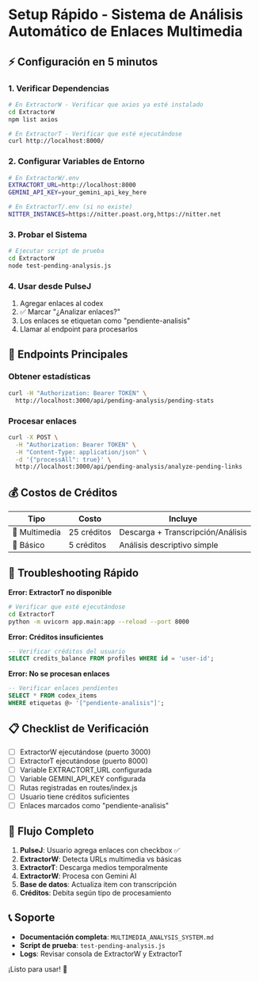 # Setup Rápido - Sistema de Análisis Automático de Enlaces Multimedia

## ⚡ Configuración en 5 minutos

### 1. Verificar Dependencias
```bash
# En ExtractorW - Verificar que axios ya esté instalado
cd ExtractorW
npm list axios

# En ExtractorT - Verificar que esté ejecutándose
curl http://localhost:8000/
```

### 2. Configurar Variables de Entorno
```bash
# En ExtractorW/.env
EXTRACTORT_URL=http://localhost:8000
GEMINI_API_KEY=your_gemini_api_key_here

# En ExtractorT/.env (si no existe)
NITTER_INSTANCES=https://nitter.poast.org,https://nitter.net
```

### 3. Probar el Sistema
```bash
# Ejecutar script de prueba
cd ExtractorW
node test-pending-analysis.js
```

### 4. Usar desde PulseJ
1. Agregar enlaces al codex
2. ✅ Marcar "¿Analizar enlaces?"
3. Los enlaces se etiquetan como "pendiente-analisis"
4. Llamar al endpoint para procesarlos

## 🚀 Endpoints Principales

### Obtener estadísticas
```bash
curl -H "Authorization: Bearer TOKEN" \
  http://localhost:3000/api/pending-analysis/pending-stats
```

### Procesar enlaces
```bash
curl -X POST \
  -H "Authorization: Bearer TOKEN" \
  -H "Content-Type: application/json" \
  -d '{"processAll": true}' \
  http://localhost:3000/api/pending-analysis/analyze-pending-links
```

## 💰 Costos de Créditos

| Tipo | Costo | Incluye |
|------|-------|---------|
| 📱 Multimedia | 25 créditos | Descarga + Transcripción/Análisis |
| 📄 Básico | 5 créditos | Análisis descriptivo simple |

## 🔧 Troubleshooting Rápido

**Error: ExtractorT no disponible**
```bash
# Verificar que esté ejecutándose
cd ExtractorT
python -m uvicorn app.main:app --reload --port 8000
```

**Error: Créditos insuficientes**
```sql
-- Verificar créditos del usuario
SELECT credits_balance FROM profiles WHERE id = 'user-id';
```

**Error: No se procesan enlaces**
```sql
-- Verificar enlaces pendientes
SELECT * FROM codex_items 
WHERE etiquetas @> '["pendiente-analisis"]';
```

## 📋 Checklist de Verificación

- [ ] ExtractorW ejecutándose (puerto 3000)
- [ ] ExtractorT ejecutándose (puerto 8000)
- [ ] Variable EXTRACTORT_URL configurada
- [ ] Variable GEMINI_API_KEY configurada
- [ ] Rutas registradas en routes/index.js
- [ ] Usuario tiene créditos suficientes
- [ ] Enlaces marcados como "pendiente-analisis"

## 🎯 Flujo Completo

1. **PulseJ**: Usuario agrega enlaces con checkbox ✅
2. **ExtractorW**: Detecta URLs multimedia vs básicas
3. **ExtractorT**: Descarga medios temporalmente
4. **ExtractorW**: Procesa con Gemini AI
5. **Base de datos**: Actualiza item con transcripción
6. **Créditos**: Debita según tipo de procesamiento

## 📞 Soporte

- **Documentación completa**: `MULTIMEDIA_ANALYSIS_SYSTEM.md`
- **Script de prueba**: `test-pending-analysis.js`
- **Logs**: Revisar consola de ExtractorW y ExtractorT

¡Listo para usar! 🎉 